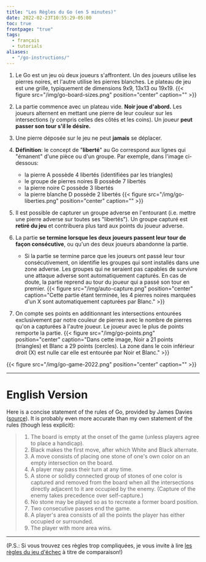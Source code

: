 ```yaml
---
title: "Les Règles du Go (en 5 minutes)"
date: 2022-02-23T10:55:29-05:00
toc: true
frontpage: "true"
tags:
  - français
  - tutorials
aliases:
  - "/go-instructions/"
---
```


1. Le Go est un jeu où deux joueurs s'affrontent. Un des joueurs utilise les pierres noires, et l'autre
   utilise les pierres blanches. Le plateau de jeu est une grille, typiquement de dimensions 9x9, 13x13 ou
   19x19.
{{< figure src="/img/go-board-sizes.png" position="center" caption="" >}}
1. La partie commence avec un plateau vide. **Noir joue d'abord.** Les joueurs alternent en mettant une pierre de leur couleur sur les intersections (y compris celles des côtés et les coins). Un joueur **peut passer son tour s'il le désire.**
1. Une pierre déposée sur le jeu ne peut **jamais** se déplacer.
1. **Définition**: le concept de "**liberté**" au Go correspond aux lignes qui "émanent" d'une pièce ou d'un groupe.
   Par exemple, dans l'image ci-dessous:
    - la pierre A possède 4 libertés (identifiées par les triangles)
    - le groupe de pierres noires B possède 7 libertés
    - la pierre noire C possède 3 libertés
    - la pierre blanche D possède 2 libertés
{{< figure src="/img/go-liberties.png" position="center" caption="" >}}
1. Il est possible de capturer un groupe adverse en l'entourant (i.e. mettre une pierre adverse sur toutes ses "libertés"). Un groupe capturé est **retiré du jeu** et contribuera plus tard aux points du joueur adverse.
1. La partie **se termine lorsque les deux joueurs passent leur tour de façon consécutive**, ou qu'un des deux joueurs abandonne la partie.
    - Si la partie se termine parce que les joueurs ont passé leur tour consécutivement, on identifie les groupes qui sont installés dans une zone adverse. Les groupes qui ne seraient pas capables de survivre une attaque adverse sont automatiquement capturés. En cas de doute, la partie reprend au tour du joueur qui a passé son tour en premier.
{{< figure src="/img/auto-capture.png" position="center" caption="Cette partie étant terminée, les 4 pierres noires marquées d'un X sont automatiquement capturées par Blanc." >}}

1. On compte ses points en additionnant les intersections entourées exclusivement par notre couleur de pierres avec le nombre de pierres qu'on a capturées à l'autre joueur. Le joueur avec le plus de points remporte la partie.
{{< figure src="/img/go-points.png" position="center" caption="Dans cette image, Noir a 21 points (triangles) et Blanc a 29 points (cercles). La zone dans le coin inférieur droit (X) est nulle car elle est entourée par Noir et Blanc." >}}

{{< figure src="/img/go-game-2022.png" position="center" caption="" >}}


---

# English Version
Here is a concise statement of the rules of Go, provided by James Davies ([source](https://en.wikipedia.org/wiki/Rules_of_Go#Concise_statement)). It is probably even more accurate than my own statement of the rules (though less explicit):

> 1. The board is empty at the onset of the game (unless players agree to place a handicap).
> 1. Black makes the first move, after which White and Black alternate.
> 1. A move consists of placing one stone of one's own color on an empty intersection on the board.
> 1. A player may pass their turn at any time.
> 1. A stone or solidly connected group of stones of one color is captured and removed from the board when all the intersections directly adjacent to it are occupied by the enemy. (Capture of the enemy takes precedence over self-capture.)
> 1. No stone may be played so as to recreate a former board position.
> 1. Two consecutive passes end the game.
> 1. A player's area consists of all the points the player has either occupied or surrounded.
> 1. The player with more area wins.

---
(P.S.: Si vous trouvez ces règles trop compliquées, je vous invite à lire [les règles du jeu
d'échec](https://fr.wikipedia.org/wiki/R%C3%A8gles_du_jeu_d%27%C3%A9checs) à titre de comparaison!)
